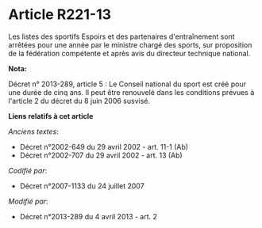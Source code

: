 # Article R221-13

Les listes des sportifs Espoirs et des partenaires d'entraînement sont arrêtées pour une année par le ministre chargé des
sports, sur proposition de la fédération compétente et après avis du directeur technique national.

**Nota:**

Décret n° 2013-289, article 5 : Le Conseil national du sport est créé pour une durée de cinq ans. Il peut être renouvelé dans
les conditions prévues à l'article 2 du décret du 8 juin 2006 susvisé.

**Liens relatifs à cet article**

_Anciens textes_:

  - Décret n°2002-649 du 29 avril 2002 - art. 11-1 (Ab)
  - Décret n°2002-707 du 29 avril 2002 - art. 13 (Ab)

_Codifié par_:

  - Décret n°2007-1133 du 24 juillet 2007

_Modifié par_:

  - Décret n°2013-289 du 4 avril 2013 - art. 2
